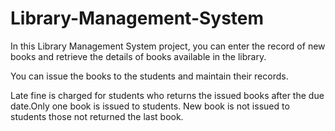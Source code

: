 # Library-Management-System

In this Library Management System project, you can enter the record of new books and retrieve the details of books available in the library. 

You can issue the books to the students and maintain their records. 

Late fine is charged for students who returns the issued books after the due date.Only one book is issued to students. New book is not issued to 
students those not returned the last book.

